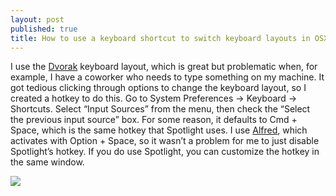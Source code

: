 ```yaml
---
layout: post
published: true
title: How to use a keyboard shortcut to switch keyboard layouts in OSX
---
```

I use the [Dvorak](http://en.wikipedia.org/wiki/Dvorak_Simplified_Keyboard) keyboard layout, which is great but problematic when, for example, I have a coworker who needs to type something on my machine. It got tedious clicking through options to change the keyboard layout, so I created a hotkey to do this. Go to System Preferences -> Keyboard -> Shortcuts. Select “Input Sources” from the menu, then check the “Select the previous input source” box. For some reason, it defaults to Cmd + Space, which is the same hotkey that Spotlight uses. I use [Alfred](http://www.alfredapp.com/), which activates with Option + Space, so it wasn’t a problem for me to just disable Spotlight’s hotkey. If you do use Spotlight, you can customize the hotkey in the same window.

![]({{site.cdn_path}}/2014/10/31/1.png)
